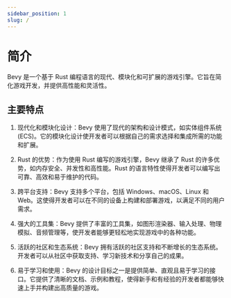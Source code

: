 ```yaml
---
sidebar_position: 1
slug: /
---
```


# 简介

Bevy 是一个基于 Rust 编程语言的现代、模块化和可扩展的游戏引擎。它旨在简化游戏开发，并提供高性能和灵活性。

## 主要特点

1. 现代化和模块化设计：Bevy 使用了现代的架构和设计模式，如实体组件系统 (ECS)。它的模块化设计使开发者可以根据自己的需求选择和集成所需的功能和扩展。

2. Rust 的优势：作为使用 Rust 编写的游戏引擎，Bevy 继承了 Rust 的许多优势，如内存安全、并发性和高性能。Rust 的语言特性使得开发者可以编写出可靠、高效和易于维护的代码。

3. 跨平台支持：Bevy 支持多个平台，包括 Windows、macOS、Linux 和 Web。这使得开发者可以在不同的设备上构建和部署游戏，以满足不同的用户需求。

4. 强大的工具集：Bevy 提供了丰富的工具集，如图形渲染器、输入处理、物理模拟、音频管理等，使开发者能够更轻松地实现游戏中的各种功能。

5. 活跃的社区和生态系统：Bevy 拥有活跃的社区支持和不断增长的生态系统。开发者可以从社区中获取支持、学习新技术和分享自己的成果。

6. 易于学习和使用：Bevy 的设计目标之一是提供简单、直观且易于学习的接口。它提供了清晰的文档、示例和教程，使得新手和有经验的开发者都能够快速上手并构建出高质量的游戏。

